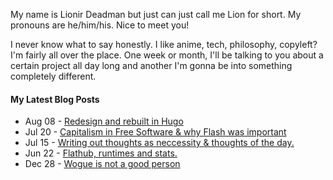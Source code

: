 My name is Lionir Deadman but just can just call me Lion for short. My pronouns are he/him/his. Nice to meet you!

I never know what to say honestly. I like anime, tech, philosophy, copyleft? I'm fairly all over the place. One week or month, I'll be talking to you about a certain project all day long and another I'm gonna be into something completely different.

#### My Latest Blog Posts
<!-- BLOGPOSTS:START -->
<!-- BLOGPOSTS:END -->

<!-- feed start -->
- Aug 08 - [Redesign and rebuilt in Hugo](https://thelion.website/redesign-and-rebuilt-in-hugo/)
- Jul 20 - [Capitalism in Free Software & why Flash was important](https://thelion.website/capitalism-in-free-software-and-flash-in-early-web/)
- Jul 15 - [Writing out thoughts as neccessity & thoughts of the day.](https://thelion.website/writing-out-thoughts-as-neccessity/)
- Jun 22 - [Flathub, runtimes and stats.](https://thelion.website/flathub-runtimes-and-stats/)
- Dec 28 - [Wogue is not a good person](https://thelion.website/wogue-is-not-a-good-person/)
<!-- feed end -->
